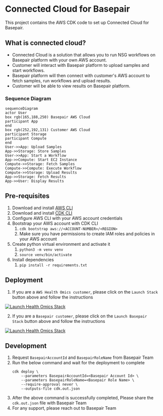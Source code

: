 
# Connected Cloud for Basepair

This project contains the AWS CDK code to set up Connected Cloud for Basepair.

## What is connected cloud?

* Connected Cloud is a solution that allows you to run NSG workflows on Basepair platform with your own AWS account.
* Customer will interact with Basepair platform to upload samples and start workflows. 
* Basepair platform will then connect with customer's AWS account to fetch samples, run workflows and upload results.
* Customer will be able to view results on Basepair platform.

### Sequence Diagram

```mermaid
sequenceDiagram
actor User
box rgb(165,188,250) Basepair AWS Cloud
participant App
end
box rgb(252,192,131) Customer AWS Cloud
participant Storage
participant Compute
end
User->>App: Upload Samples
App->>Storage: Store Samples
User->>App: Start a Workflow
App->>Compute: Start EC2 Instance
Compute->>Storage: Fetch Samples
Compute->>Compute: Execute Workflow
Compute->>Storage: Upload Results
App->>Storage: Fetch Results
App->>User: Display Results
```

## Pre-requisites
1. Download and install [AWS CLI](https://docs.aws.amazon.com/cli/latest/userguide/install-cliv2.html)
2. Download and install [CDK CLI](https://docs.aws.amazon.com/cdk/latest/guide/getting_started.html#getting_started_install)
3. Configure AWS CLI with your AWS account credentials
4. Bootstrap your AWS account with CDK CLI 
   1. `cdk bootstrap aws://<ACCOUNT-NUMBER>/<REGION>`
   2. Make sure you have permissions to create IAM roles and policies in your AWS account 
5. Create python virtual environment and activate it
   1. `python3 -m venv venv`
   2. `source venv/bin/activate`
6. Install dependencies
   1. `pip install -r requirements.txt`

## Deployment

1. If you are a `AWS Health Omics customer`, please click on the `Launch Stack` button above and follow the instructions

<a href="https://console.aws.amazon.com/cloudformation/home?region=region#/stacks/new?stackName=BasepairConnectedCloud&templateURL=https://bp-publc.s3.amazonaws.com/cfn-mp-ql-basepair-ngs-ho-payg.yml"><img alt="Launch Health Omics Stack" src="https://cdn.rawgit.com/buildkite/cloudformation-launch-stack-button-svg/master/launch-stack.svg"></a>

2. If you are a `Basepair customer`, please click on the `Launch Basepair Stack` button above and follow the instructions

<a href="https://console.aws.amazon.com/cloudformation/home?region=region#/stacks/new?stackName=BasepairConnectedCloud&templateURL=https://bp-publc.s3.amazonaws.com/cfn-mp-ql-basepair-ngs-payg.yml"><img alt="Launch Health Omics Stack" src="https://cdn.rawgit.com/buildkite/cloudformation-launch-stack-button-svg/master/launch-stack.svg"></a>

## Development

1. Request `BasepairAccountId` and `BasepairRoleName` from Basepair Team
2. Run the below command and wait for the deployment to complete
   ```
   cdk deploy \
       --parameters BasepairAccountId=<Basepair Account Id> \
       --parameters BasepairRoleName=<Basepair Role Name> \
       --require-approval never \ 
       --outputs-file cdk.out.json
   ```
3. After the above command is successfully completed, Please share the `cdk.out.json` file with Basepair Team
4. For any support, please reach out to Basepair Team



